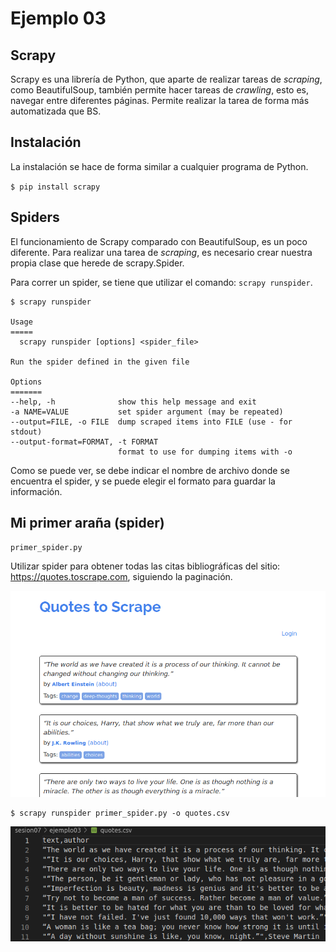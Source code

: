  # Ejemplo 03

 ## Scrapy

 Scrapy es una librería de Python, que aparte de realizar tareas de *scraping*, como BeautifulSoup, también permite hacer tareas de *crawling*, esto es, navegar entre diferentes páginas. Permite realizar la tarea de forma más automatizada que BS.

 ## Instalación

 La instalación se hace de forma similar a cualquier programa de Python.

 `$ pip install scrapy`

 ## Spiders

El funcionamiento de Scrapy comparado con BeautifulSoup, es un poco diferente. Para realizar una tarea de *scraping*, es necesario crear nuestra propia clase que herede de scrapy.Spider.

Para correr un spider, se tiene que utilizar el comando: `scrapy runspider`.

```
$ scrapy runspider

Usage
=====
  scrapy runspider [options] <spider_file>

Run the spider defined in the given file

Options
=======
--help, -h              show this help message and exit
-a NAME=VALUE           set spider argument (may be repeated)
--output=FILE, -o FILE  dump scraped items into FILE (use - for stdout)
--output-format=FORMAT, -t FORMAT
                        format to use for dumping items with -o
```

Como se puede ver, se debe indicar el nombre de archivo donde se encuentra el spider, y se puede elegir el formato para guardar la información.

## Mi primer araña (spider)

`primer_spider.py`

Utilizar spider para obtener todas las citas bibliográficas del sitio: https://quotes.toscrape.com, siguiendo la paginación.

![Página](quotes.png)

```
$ scrapy runspider primer_spider.py -o quotes.csv
```

![Resultado](resultado.png)

